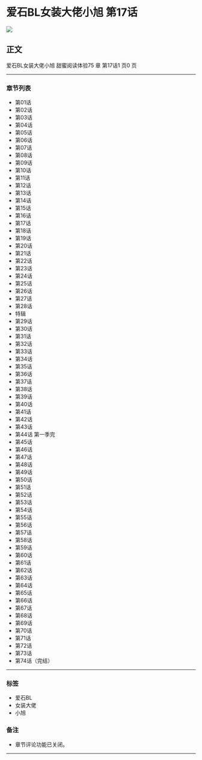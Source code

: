 # 爱石BL女装大佬小旭 第17话

![](/static/images/avatar.png)

## 正文

爱石BL女装大佬小旭 甜蜜阅读体验75 章 第17话1 页0 页

---

### 章节列表

- 第01话
- 第02话
- 第03话
- 第04话
- 第05话
- 第06话
- 第07话
- 第08话
- 第09话
- 第10话
- 第11话
- 第12话
- 第13话
- 第14话
- 第15话
- 第16话
- 第17话
- 第18话
- 第19话
- 第20话
- 第21话
- 第22话
- 第23话
- 第24话
- 第25话
- 第26话
- 第27话
- 第28话
- 特辑
- 第29话
- 第30话
- 第31话
- 第32话
- 第33话
- 第34话
- 第35话
- 第36话
- 第37话
- 第38话
- 第39话
- 第40话
- 第41话
- 第42话
- 第43话
- 第44话 第一季完
- 第45话
- 第46话
- 第47话
- 第48话
- 第49话
- 第50话
- 第51话
- 第52话
- 第53话
- 第54话
- 第55话
- 第56话
- 第57话
- 第58话
- 第59话
- 第60话
- 第61话
- 第62话
- 第63话
- 第64话
- 第65话
- 第66话
- 第67话
- 第68话
- 第69话
- 第70话
- 第71话
- 第72话
- 第73话
- 第74话（完结）

---

### 标签
- 爱石BL
- 女装大佬
- 小旭

### 备注
- 章节评论功能已关闭。

---